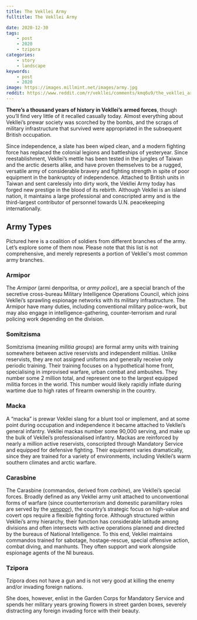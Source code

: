 ```yaml
---
title: The Vekllei Army
fulltitle: The Vekllei Army

date: 2020-12-30
tags:
    - post
    - 2020
    - tzipora
categories:
    - story
    - landscape
keywords:
    - post
    - 2020
image: https://images.millmint.net/images/army.jpg
reddit: https://www.reddit.com/r/vekllei/comments/kmq6u9/the_vekllei_army/
---
```


**There’s a thousand years of history in Vekllei’s armed forces**, though you’ll find very little of it recalled casually today. Almost everything about Vekllei’s prewar society was scorched by the bombs, and the scraps of military infrastructure that survived were appropriated in the subsequent British occupation.

Since independence, a slate has been wiped clean, and a modern fighting force has replaced the colonial legions and battleships of yesteryear. Since reestablishment, Vekllei’s mettle has been tested in the jungles of Taiwan and the arctic deserts alike, and have proven themselves to be a rugged, versatile army of considerable bravery and fighting strength in spite of poor equipment in the bankruptcy of independence. Attached to British units in Taiwan and sent carelessly into dirty work, the Vekllei Army today has forged new prestige in the blood of its rebirth. Although Vekllei is an island nation, it maintains a large professional and conscripted army and is the third-largest contributor of personnel towards U.N. peacekeeping internationally.

## Army Types

Pictured here is a coalition of soldiers from different branches of the army. Let’s explore some of them now. Please note that this list is not comprehensive, and merely represents a portion of Vekllei's most common army branches.

### Armipor

The *Armipor* (armi denporitsa, or *army police*), are a special branch of the secretive cross-bureau Military Intelligence Operations Council, which joins Vekllei’s sprawling espionage networks with its military infrastructure. The Armipor have many duties, including conventional military police-work, but may also engage in intelligence-gathering, counter-terrorism and rural policing work depending on the division.

### Somitzisma

Somitzisma (meaning *militia groups*) are formal army units with training somewhere between active reservists and independent militias. Unlike reservists, they are not assigned uniforms and generally receive only periodic training. Their training focuses on a hypothetical home front, specialising in improvised warfare, urban combat and ambushes. They number some 2 million total, and represent one to the largest equipped militia forces in the world. This number would likely rapidly inflate during wartime due to high rates of firearm ownership in the country.

### Macka

A “macka” is prewar Vekllei slang for a blunt tool or implement, and at some point during occupation and independence it became attached to Vekllei’s general infantry. Vekllei mackas number some 90,000 serving, and make up the bulk of Vekllei’s professionalised infantry. Mackas are reinforced by nearly a million active reservists, conscripted through Mandatory Service and equipped for defensive fighting. Their equipment varies dramatically, since they are trained for a variety of environments, including Vekllei’s warm southern climates and arctic warfare.

### Carasbine

The Carasbine (commandos, derived from *carbine*), are Vekllei’s special forces. Broadly defined as any Vekllei army unit attached to unconventional forms of warfare (since counterterrorism and domestic paramilitary roles are served by the [*venopor*](https://millmint.net/posts/2020-07-08-police/)), the country’s strategic focus on high-value and covert ops require a flexible fighting force. Although structured within Vekllei’s army hierarchy, their function has considerable latitude among divisions and often intersects with active operations planned and directed by the bureaus of National Intelligence. To this end, Vekllei maintains commandos trained for sabotage, hostage-rescue, special offensive action, combat diving, and manhunts. They often support and work alongside espionage agents of the NI bureaus.

### Tzipora

Tzipora does not have a gun and is not very good at killing the enemy and/or invading foreign nations.

She does, however, enlist in the Garden Corps for Mandatory Service and spends her military years growing flowers in street garden boxes, severely distracting any foreign invading force with their beauty.
